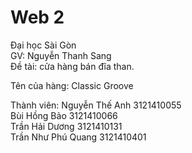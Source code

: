 # Web 2 
Đại học Sài Gòn <br>
GV: Nguyễn Thanh Sang <br>
Đề tài: cửa hàng bán đĩa than. <br>

Tên của hàng: Classic Groove <br>

Thành viên:
Nguyễn Thế Anh     3121410055 <br>
Bùi Hồng Bảo       3121410066 <br>
Trần Hải Dương     3121410131 <br>
Trần Như Phú Quang 3121410401 <br>
